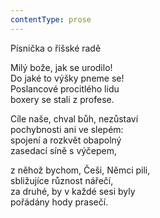 ```yaml
---
contentType: prose
---
```


<section>

Písnička o říšské radě

Milý bože, jak se urodilo!  
Do jaké to výšky pneme se!  
Poslancové procitlého lidu  
boxery se stali z profese.

</section>

<section>

Cíle naše, chval bůh, nezůstaví  
pochybnosti ani ve slepém:  
spojení a rozkvět obapolný  
zasedací síně s výčepem,

</section>

<section>

z něhož bychom, Češi, Němci pili,  
sbližujíce různost nářečí,  
za druhé, by v každé sesi byly  
pořádány hody prasečí.

</section>
